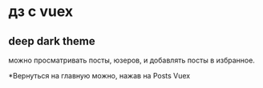 # дз с vuex

## deep dark theme

можно просматривать посты, юзеров, и добавлять посты в избранное.

*Вернуться на главную можно, нажав на Posts Vuex
